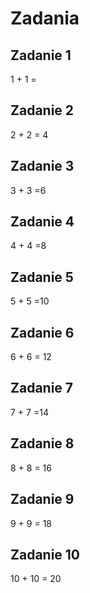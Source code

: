 # Zadania

## Zadanie 1
1 + 1 = 

## Zadanie 2
2 + 2 = 4

## Zadanie 3
3 + 3 =6

## Zadanie 4
4 + 4 =8

## Zadanie 5
5 + 5 =10

## Zadanie 6
6 + 6 = 12

## Zadanie 7
7 + 7 =14

## Zadanie 8
8 + 8 = 16

## Zadanie 9
9 + 9 = 18

## Zadanie 10
10 + 10 = 20

